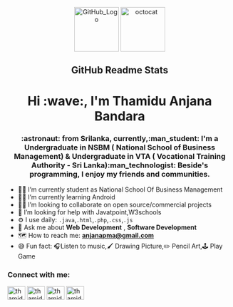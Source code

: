 
<p align="center">
 <img width="100px" src="https://user-images.githubusercontent.com/46102435/96030738-06558900-0e7a-11eb-97db-0a0a5fff6b87.png" align="center" alt="GitHub_Logo" />
 <img width="100px" src="https://user-images.githubusercontent.com/46102435/96030814-1ff6d080-0e7a-11eb-88f1-560941e063fe.png" align="center" alt="octocat" />
 <h2 align="center">GitHub Readme Stats</h2>
 <h1 align="center">Hi :wave:, I'm Thamidu Anjana Bandara</h1>
</p>
<h3 align="center">:astronaut: from Srilanka, currently,:man_student: I'm a Undergraduate in NSBM ( National School of Business Management) & Undergraduate in VTA (
Vocational Training Authority - Sri Lanka):man_technologist: Beside's
    programming, I enjoy my friends and communities.</h3>

- :man_student: I’m currently student as National School Of Business Management
- :man_teacher: I’m currently learning Android
- :dancing_men: I’m looking to collaborate on open source/commercial projects
- :thinking: I’m looking for help with Javatpoint,W3schools
- :gear: I use daily: `.java`,`.html`,`.php`,`.css`,`.js`
- :speech_balloon: Ask me about **Web Development** , **Software Development**
- :world_map: How to reach me: **anjanapma@gmail.com**
- :sweat_smile: Fun fact: :headphones:Listen to music,:paintbrush: Drawing Picture,:pencil2: Pencil Art,:joystick: Play Game

<p align="left">
<h3 align="left">Connect with me:</h3>
<a href="https://dev.to/thamiduanjana" target="blank"><img align="center"
        src="https://cdn.jsdelivr.net/npm/simple-icons@3.0.1/icons/dev-dot-to.svg" alt="thamiduanjana" height="30"
        width="40" /></a>
<a href="https://www.linkedin.com/in/thamidu-anjana-b6a748128/" target="blank"><img align="center"
        src="https://cdn.jsdelivr.net/npm/simple-icons@3.0.1/icons/linkedin.svg" alt="thamidu-anjana-b6a748128"
        height="30" width="40" /></a>
<a href="https://www.facebook.com/thamidu.anjana/" target="blank"><img align="center"
        src="https://cdn.jsdelivr.net/npm/simple-icons@3.0.1/icons/facebook.svg" alt="thamidu.anjana" height="30"
        width="40" /></a>
<a href="https://www.instagram.com/thamidua/" target="blank"><img align="center"
        src="https://cdn.jsdelivr.net/npm/simple-icons@3.0.1/icons/instagram.svg" alt="thamidua" height="30"
        width="40" /></a>
</p>

